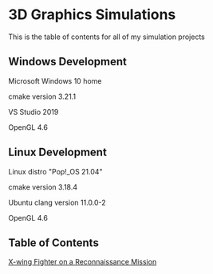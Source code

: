 # 3D Graphics Simulations

This is the table of contents for all of my simulation projects

## Windows Development

Microsoft Windows 10 home

cmake version 3.21.1

VS Studio 2019

OpenGL 4.6

## Linux Development

Linux distro "Pop!_OS 21.04"

cmake version 3.18.4

Ubuntu clang version 11.0.0-2

OpenGL 4.6

## Table of Contents

[X-wing Fighter on a Reconnaissance Mission](https://github.com/TallDave67/flight_sim_3p_01)

